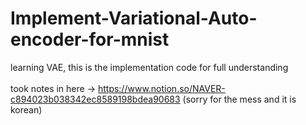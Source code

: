 # Implement-Variational-Auto-encoder-for-mnist
learning VAE, this is the implementation code for full understanding
<br><br>
took notes in here -> https://www.notion.so/NAVER-c894023b038342ec8589198bdea90683 (sorry for the mess and it is korean)
